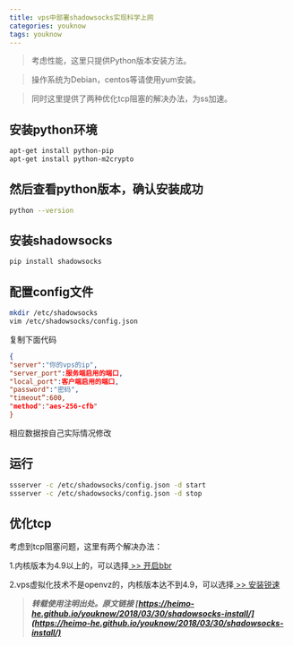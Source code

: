 ```yaml
---
title: vps中部署shadowsocks实现科学上网
categories: youknow
tags: youknow
---
```


> 考虑性能，这里只提供Python版本安装方法。

> 操作系统为Debian，centos等请使用yum安装。

> 同时这里提供了两种优化tcp阻塞的解决办法，为ss加速。

<!-- more -->

## 安装python环境

```bash
apt-get install python-pip
apt-get install python-m2crypto
```

## 然后查看python版本，确认安装成功

```bash
python --version
```

## 安装shadowsocks

```bash
pip install shadowsocks
```

## 配置config文件

```bash
mkdir /etc/shadowsocks
vim /etc/shadowsocks/config.json
```

复制下面代码
```json
{
"server":"你的vps的ip",
"server_port":服务端启用的端口,
"local_port":客户端启用的端口,
"password":"密码",
"timeout”:600,
"method":"aes-256-cfb"
}
```

相应数据按自己实际情况修改

## 运行
```bash
ssserver -c /etc/shadowsocks/config.json -d start
ssserver -c /etc/shadowsocks/config.json -d stop
```

## 优化tcp

考虑到tcp阻塞问题，这里有两个解决办法：

1.内核版本为4.9以上的，可以选择[ >> 开启bbr](https://heimo-he.github.io/youknow/2018/03/30/open-tcp-bbr/)

2.vps虚拟化技术不是openvz的，内核版本达不到4.9，可以选择[ >> 安装锐速](https://heimo-he.github.io/youknow/2018/03/30/shadowsocks-serverSpeeder/)



> ***转载使用注明出处。原文链接 [https://heimo-he.github.io/youknow/2018/03/30/shadowsocks-install/](https://heimo-he.github.io/youknow/2018/03/30/shadowsocks-install/)***
